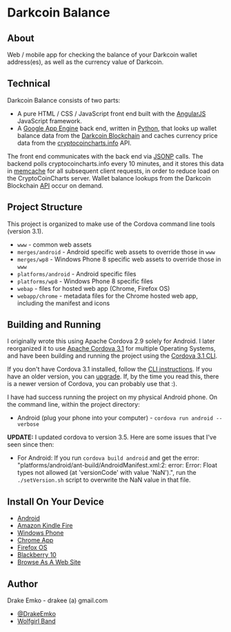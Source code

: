 # Darkcoin Balance

## About
Web / mobile app for checking the balance of your Darkcoin wallet address(es), as well as the currency value of Darkcoin.

## Technical
Darkcoin Balance consists of two parts:
* A pure HTML / CSS / JavaScript front end built with the [AngularJS](http://angularjs.org/) JavaScript framework.
* A [Google App Engine](https://developers.google.com/appengine/) back end, written in [Python](http://www.python.org/), that looks up wallet balance data from the [Darkcoin Blockchain](http://explorer.darkcoin.io/chain/DarkCoin/) and caches currency price data from the [cryptocoincharts.info](http://www.cryptocoincharts.info/) API.

The front end communicates with the back end via [JSONP](http://en.wikipedia.org/wiki/JSONP) calls. The backend polls cryptocoincharts.info every 10 minutes, and it stores this data in [memcache](https://developers.google.com/appengine/docs/python/memcache/) for all subsequent client requests, in order to reduce load on the CryptoCoinCharts server. Wallet balance lookups from the Darkcoin Blockchain [API](http://explorer.darkcoin.io/chain/DarkCoin/q/) occur on demand.

## Project Structure
This project is organized to make use of the Cordova command line tools (version 3.1).
* `www`					- common web assets
* `merges/android`		- Android specific web assets to override those in `www`
* `merges/wp8`			- Windows Phone 8 specific web assets to override those in `www`
* `platforms/android`	- Android specific files
* `platforms/wp8`		- Windows Phone 8 specific files
* `webap`				- files for hosted web app (Chrome, Firefox OS)
* `webapp/chrome`		- metadata files for the Chrome hosted web app, including the manifest and icons

## Building and Running
I originally wrote this using Apache Cordova 2.9 solely for Android. I later reorganized it to use [Apache Cordova 3.1](http://cordova.apache.org/docs/en/3.1.0/) for multiple Operating Systems, and have been building and running the project using the [Cordova 3.1 CLI](http://cordova.apache.org/docs/en/3.1.0/guide_cli_index.md.html#The%20Command-line%20Interface).

If you don't have Cordova 3.1 installed, follow the [CLI instructions](http://cordova.apache.org/docs/en/3.1.0/guide_cli_index.md.html#The%20Command-line%20Interface). If you have an older version, you can [upgrade](http://cordova.apache.org/blog/releases/2013/10/02/cordova-31.html). If, by the time you read this, there is a newer version of Cordova, you can probably use that :).

I have had success running the project on my physical Android phone. On the command line, within the project directory:
* Android (plug your phone into your computer) - `cordova run android --verbose`

**UPDATE:** I updated cordova to version 3.5. Here are some issues that I've seen since then:
* For Android: If you run `cordova build android` and get the error: "platforms/android/ant-build/AndroidManifest.xml:2: error: Error: Float types not allowed (at 'versionCode' with value 'NaN').",
	run the `./setVersion.sh` script to overwrite the NaN value in that file.

## Install On Your Device
* [Android](https://play.google.com/store/apps/details?id=net.edrake.darkcoinbalance)
* [Amazon Kindle Fire](http://www.amazon.com/Drake-Emko-Darkcoin-Balance/dp/B00KM6Y3KK)
* [Windows Phone](http://www.windowsphone.com/en-us/store/app/darkcoin-balance/e6f1ed12-542f-42eb-8b91-8fb85090c1e2)
* [Chrome App](https://chrome.google.com/webstore/detail/darkcoin-balance/klokkomogkjjijjhgloehmhkaogbdioj)
* [Firefox OS](https://marketplace.firefox.com/app/darkcoin-balance/)
* [Blackberry 10](http://appworld.blackberry.com/webstore/content/56531889/)
* [Browse As A Web Site](http://d2a4gw4qtrw231.cloudfront.net/main.html)

## Author
Drake Emko - drakee (a) gmail.com
* [@DrakeEmko](https://twitter.com/DrakeEmko)
* [Wolfgirl Band](http://wolfgirl.bandcamp.com/)
